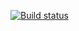 [![Build status](https://ci.appveyor.com/api/projects/status/shajkbd6qnp49aj6?svg=true)](https://ci.appveyor.com/project/SlivaIvan/forms)